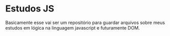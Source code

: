 # Estudos JS

Basicamente esse vai ser um repositório para guardar arquivos sobre meus estudos em lógica na linguagem javascript e futuramente DOM.
